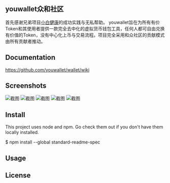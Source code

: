 ## youwallet众和社区首先感谢兄弟项目[小白健康](https://github.com/sibbay-ai/public)的成功实践与无私帮助。youwallet旨在为所有有价Token和其使用者提供一款完全去中化的虚拟货币钱包工具，任何人都可自由兑换有价值的Token，没有中心化上币与交易流程。项目完全采用和众社区的贡献模式由所有贡献者推动。## Documentationhttps://github.com/youwallet/wallet/wiki## Screenshots![截图](/screenshots/WX20200412-214841.png)![截图](/screenshots/WX20200412-214854.png)![截图](/screenshots/WX20200412-214859.png)![截图](/screenshots/WX20200412-214909.png)![截图](/screenshots/WX20200412-214921.png)## InstallThis project uses node and npm. Go check them out if you don't have them locally installed.$ npm install --global standard-readme-spec## Usage## License
